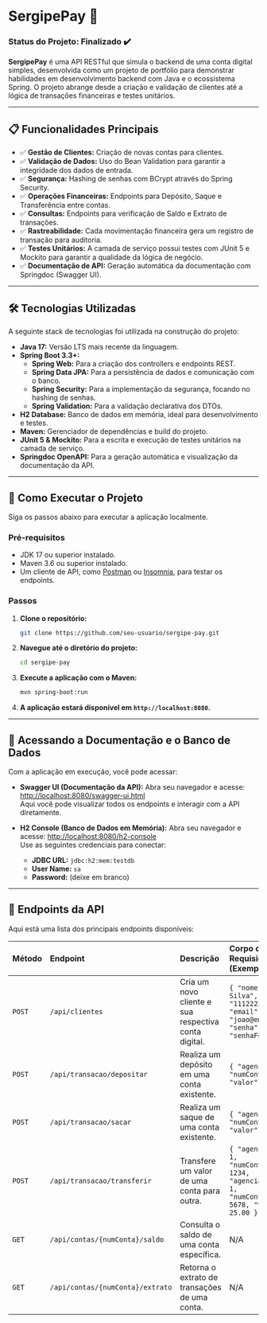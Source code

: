 # SergipePay 💸

### Status do Projeto: Finalizado ✔️

**SergipePay** é uma API RESTful que simula o backend de uma conta digital simples, desenvolvida como um projeto de portfólio para demonstrar habilidades em desenvolvimento backend com Java e o ecossistema Spring. O projeto abrange desde a criação e validação de clientes até a lógica de transações financeiras e testes unitários.

-----

## 📋 Funcionalidades Principais

  * ✅ **Gestão de Clientes:** Criação de novas contas para clientes.
  * ✅ **Validação de Dados:** Uso do Bean Validation para garantir a integridade dos dados de entrada.
  * ✅ **Segurança:** Hashing de senhas com BCrypt através do Spring Security.
  * ✅ **Operações Financeiras:** Endpoints para Depósito, Saque e Transferência entre contas.
  * ✅ **Consultas:** Endpoints para verificação de Saldo e Extrato de transações.
  * ✅ **Rastreabilidade:** Cada movimentação financeira gera um registro de transação para auditoria.
  * ✅ **Testes Unitários:** A camada de serviço possui testes com JUnit 5 e Mockito para garantir a qualidade da lógica de negócio.
  * ✅ **Documentação de API:** Geração automática da documentação com Springdoc (Swagger UI).

-----

## 🛠️ Tecnologias Utilizadas

A seguinte stack de tecnologias foi utilizada na construção do projeto:

  * **Java 17:** Versão LTS mais recente da linguagem.
  * **Spring Boot 3.3+:**
      * **Spring Web:** Para a criação dos controllers e endpoints REST.
      * **Spring Data JPA:** Para a persistência de dados e comunicação com o banco.
      * **Spring Security:** Para a implementação da segurança, focando no hashing de senhas.
      * **Spring Validation:** Para a validação declarativa dos DTOs.
  * **H2 Database:** Banco de dados em memória, ideal para desenvolvimento e testes.
  * **Maven:** Gerenciador de dependências e build do projeto.
  * **JUnit 5 & Mockito:** Para a escrita e execução de testes unitários na camada de serviço.
  * **Springdoc OpenAPI:** Para a geração automática e visualização da documentação da API.

-----

## 🚀 Como Executar o Projeto

Siga os passos abaixo para executar a aplicação localmente.

### Pré-requisitos

  * JDK 17 ou superior instalado.
  * Maven 3.6 ou superior instalado.
  * Um cliente de API, como [Postman](https://www.postman.com/) ou [Insomnia](https://insomnia.rest/), para testar os endpoints.

### Passos

1.  **Clone o repositório:**

    ```bash
    git clone https://github.com/seu-usuario/sergipe-pay.git
    ```

2.  **Navegue até o diretório do projeto:**

    ```bash
    cd sergipe-pay
    ```

3.  **Execute a aplicação com o Maven:**

    ```bash
    mvn spring-boot:run
    ```

4.  **A aplicação estará disponível em `http://localhost:8080`.**

-----

## 📖 Acessando a Documentação e o Banco de Dados

Com a aplicação em execução, você pode acessar:

  * **Swagger UI (Documentação da API):**
    Abra seu navegador e acesse: [http://localhost:8080/swagger-ui.html](http://localhost:8080/swagger-ui.html)
    <br>Aqui você pode visualizar todos os endpoints e interagir com a API diretamente.

  * **H2 Console (Banco de Dados em Memória):**
    Abra seu navegador e acesse: [http://localhost:8080/h2-console](http://localhost:8080/h2-console)
    <br>Use as seguintes credenciais para conectar:

      * **JDBC URL:** `jdbc:h2:mem:testdb`
      * **User  Name:** `sa`
      * **Password:** (deixe em branco)

-----




## 📑 Endpoints da API

Aqui está uma lista dos principais endpoints disponíveis:

| Método | Endpoint                      | Descrição                                         | Corpo da Requisição (Exemplo)                                                                                                                                                                                                 |
| :----- | :---------------------------- | :-------------------------------------------------- | :---------------------------------------------------------------------------------------------------------------------------------------------------------------------------------------------------------------------------- |
| `POST` | `/api/clientes`                 | Cria um novo cliente e sua respectiva conta digital. | `{ "nome": "João Silva", "cpf": "11122233344", "email": "joao@email.com", "senha": "senhaForte123" }`                                                                                                                         |
| `POST` | `/api/transacao/depositar`      | Realiza um depósito em uma conta existente.         | `{ "agencia": 1, "numConta": 1234, "valor": 100.50 }`                                                                                                                                                                        |
| `POST` | `/api/transacao/sacar`          | Realiza um saque de uma conta existente.            | `{ "agencia": 1, "numConta": 1234, "valor": 50.00 }`                                                                                                                                                                         |
| `POST` | `/api/transacao/transferir`     | Transfere um valor de uma conta para outra.         | `{ "agenciaOrigem": 1, "numContaOrigem": 1234, "agenciaDestino": 1, "numContaDestino": 5678, "valor": 25.00 }`                                                                                                                 |
| `GET`  | `/api/contas/{numConta}/saldo`  | Consulta o saldo de uma conta específica.           | N/A                                                                                                                                                                                                                           |
| `GET`  | `/api/contas/{numConta}/extrato`| Retorna o extrato de transações de uma conta.     | N/A                                                                                                                                                                                                                           |
